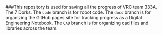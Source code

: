 ###This repository is used for saving all the progress of VRC team 333A, The 7 Dorks.
The `code` branch is for robot code.
The `docs` branch is for organizing the GitHub pages site for tracking progress as a Digital Engineering Notebook.
The `CAD` branch is for organizing cad files and libraries across the team.